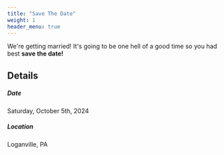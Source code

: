 ```yaml
---
title: "Save The Date"
weight: 1
header_menu: true
---
```


We're getting married! It's going to be one hell of a good time so you had best **save the date!**

## Details
##### Date
Saturday, October 5th, 2024
##### Location
Loganville, PA
